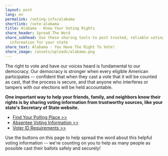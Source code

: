 ```yaml
---
layout: post
lang: en
permalink: /voting-info/alabama
shortlink: /vote-alabama
title: Alabama - Know Your Voting Rights
share_header: Spread The Word
share_subhead: Use these sharing tools to post trusted, reliable voting
  information for your state
share_text: Alabama - You Have The Right To Vote!
share_image: /assets/uploads/alabama.png
---
```

The right to vote and have our voices heard is fundamental to our democracy. Our democracy is stronger when every eligible American participates -- confident that when they cast a vote that it will be counted as cast, that the process is secure, and that anyone who interferes or tampers with our elections will be held accountable. 

**One important way to help your friends, family, and neighbors know their rights is by sharing voting information from trustworthy sources, like your state's Secretary of State website.** 

* [Find Your Polling Place >>](https://myinfo.alabamavotes.gov/voterview)
* [Absentee Voting Information >>](https://www.sos.alabama.gov/alabama-votes/voter/absentee-voting?m=voters)
* [Voter ID Requirements >>](https://www.sos.alabama.gov/alabama-votes/photo-voter-id)

Use the buttons on this page to help spread the word about this helpful voting information -- we're counting on you to help as many people as possible cast their ballots safely and securely!